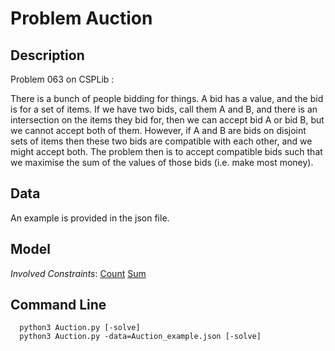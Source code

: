 # Problem Auction

## Description
Problem 063 on CSPLib :

There is a bunch of people bidding for things. A bid has a value, and the bid is for a set of items. If we have two bids, call them A and B, and there is an intersection on the items they bid for, then we can accept bid A or bid B, but we cannot accept both of them. However, if A and B are bids on disjoint sets of items then these two bids are compatible with each other, and we might accept both. The problem then is to accept compatible bids such that we maximise the sum of the values of those bids (i.e. make most money).


## Data

An example is provided in the json file.

## Model

*Involved Constraints*: [Count](https://pycsp.org/documentation/constraints/Count) [Sum](https://pycsp.org/documentation/constraints/Sum)


## Command Line

```shell
  python3 Auction.py [-solve]
  python3 Auction.py -data=Auction_example.json [-solve]
```


